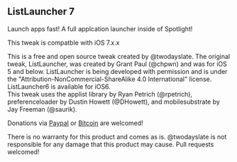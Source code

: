 ListLauncher 7
-------------
Launch apps fast! A full applcation launcher inside of Spotlight!

This tweak is compatble with iOS 7.x.x

This is a free and open source tweak created by @twodayslate. The original tweak, ListLauncher, was created by Grant Paul (@chpwn) and was for iOS 5 and below. ListLauncher is being developed with permission and is under the "Attribution-NonCommercial-ShareAlike 4.0 International" license. ListLauncher6 is available for iOS6.  
This tweak uses the applist library by Ryan Petrich (@rpetrich), preferenceloader by Dustin Howett (@DHowett), and mobilesubstrate by Jay Freeman (@saurik).  

Donations via [Paypal](https://www.paypal.com/cgi-bin/webscr?cmd=_s-xclick&hosted_button_id=2R9WDZCE7CPZ8) or [Bitcoin](https://coinbase.com/checkouts/59ead722b181591150e7de4ed6769cb4) are welcomed!

There is no warranty for this product and comes as is. @twodayslate is not responsible for any damage that this product may cause. Pull requests welcomed! 